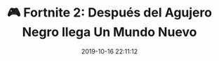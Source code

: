 ---
author_profile: false
title: "🎮 Fortnite 2: Después del Agujero Negro llega Un Mundo Nuevo"
description: "🌍 Trailer de Fortnite 2: Después del Agujero Negro llega Un Mundo Nuevo"
excerpt: "🌍 Trailer de Fortnite 2: Después del Agujero Negro llega Un Mundo Nuevo"
header:
  video:
    id: i6lR2s-0EU0
    provider: youtube
comments: true
date: 2019-10-16 22:11:12
tags:
- Acción
- Trailer
categories:
- Vídeo Videojuegos
sidebar:
- title: "Videoteca"
  nav: vteca
---